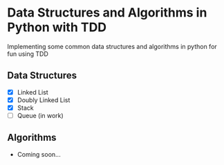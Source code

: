 # Data Structures and Algorithms in Python with TDD

Implementing some common data structures and algorithms in python for fun using TDD

## Data Structures
- [x] Linked List
- [x] Doubly Linked List
- [x] Stack
- [ ] Queue (in work)

## Algorithms
- Coming soon...
